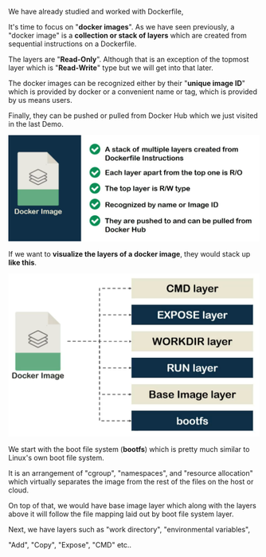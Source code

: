 

We have already studied and worked with Dockerfile,

It's time to focus on "**docker images**". As we have seen previously, a "docker image" is a **collection or stack of layers** which are created from sequential instructions on a Dockerfile.

The layers are "**Read-Only**". Although that is an exception of the topmost layer which is "**Read-Write**" type but we will get into that later.

The docker images can be recognized either by their "**unique image ID**" which is provided by docker or a convenient name or tag, which is provided by us means users.

Finally, they can be pushed or pulled from Docker Hub which we just visited in the last Demo.

![](2024-02-04-14-44-02.png)

If we want to **visualize the layers of a docker image**, they would stack up **like this**.

![](2024-02-04-14-45-40.png)

We start with the boot file system (**bootfs**) which is pretty much similar to Linux's own boot file system.

It is an arrangement of "cgroup", "namespaces", and "resource allocation" which virtually separates the image from the rest of the files on the host or cloud.

On top of that, we would have base image layer which along with the layers above it will follow the file mapping laid out by boot file system layer.

Next, we have layers such as "work directory", "environmental variables",

"Add", "Copy", "Expose", "CMD" etc..